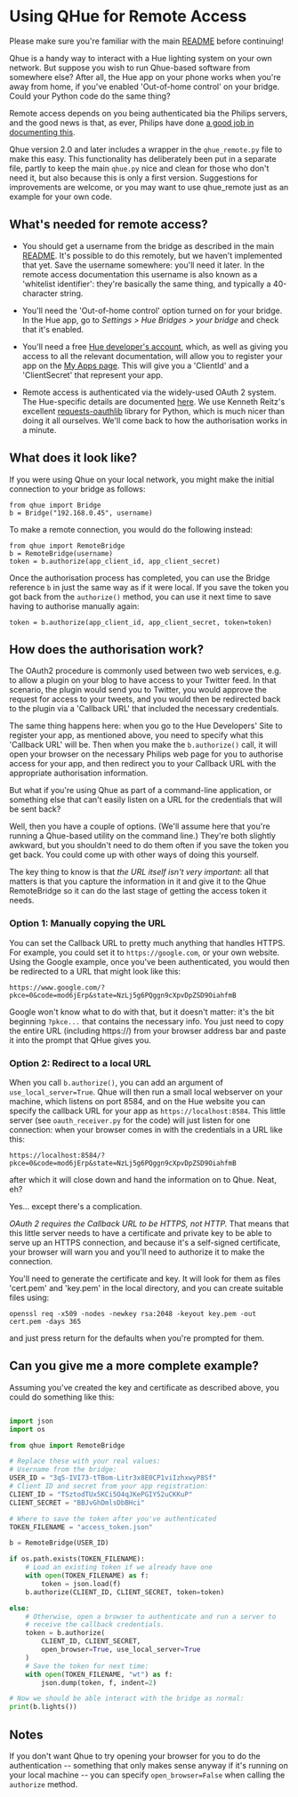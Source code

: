 # Using QHue for Remote Access

Please make sure you're familiar with the main [README](README.md) before continuing!

Qhue is a handy way to interact with a Hue lighting system on your own network.  But suppose you wish to run Qhue-based software from somewhere else?  After all, the Hue app on your phone works when you're away from home, if you've enabled 'Out-of-home control' on your bridge.  Could your Python code do the same thing?

Remote access depends on you being authenticated bia the Philips servers, and the good news is that, as ever, Philips have done [a good job in documenting this](https://developers.meethue.com/develop/hue-api/remote-api-quick-start-guide/).  

Qhue version 2.0 and later includes a wrapper in the `qhue_remote.py` file to make this easy.  This functionality has  deliberately been put in a separate file, partly to keep the main `qhue.py` nice and clean for those who don't need it, but also because this is only a first version. Suggestions for improvements are welcome, or you may want to use qhue_remote just as an example for your own code.


## What's needed for remote access?

* You should get a username from the bridge as described in the main [README](README.md).  It's possible to do this remotely, but we haven't implemented that yet.  Save the username somewhere: you'll need it later.  In the remote access documentation this username is also known as a 'whitelist identifier': they're basically the same thing, and typically a 40-character string.

* You'll need the 'Out-of-home control' option turned on for your bridge.  In the Hue app, go to *Settings > Hue Bridges > your bridge* and check that it's enabled.

* You'll need a free [Hue developer's account](https://developers.meethue.com), which, as well as giving you access to all the relevant documentation,  will allow you to register your app on the [My Apps page](https://developers.meethue.com/my-apps/).  This will give you a 'ClientId' and a 'ClientSecret' that represent your app.

* Remote access is authenticated via the widely-used OAuth 2 system.  The Hue-specific details are documented [here](https://developers.meethue.com/develop/hue-api/remote-authentication-oauth/).  We use Kenneth Reitz's excellent [requests-oauthlib](https://requests-oauthlib.readthedocs.io) library for Python, which is much nicer than doing it all ourselves.  We'll come back to how the authorisation works in a minute.

## What does it look like?

If you were using Qhue on your local network, you might make the initial connection to your bridge as follows:

    from qhue import Bridge
    b = Bridge("192.168.0.45", username)

To make a remote connection, you would do the following instead:

    from qhue import RemoteBridge
    b = RemoteBridge(username)
    token = b.authorize(app_client_id, app_client_secret)

Once the authorisation process has completed, you can use the Bridge reference `b` in just the same way as if it were local.  If you save the token you got back from the `authorize()` method, you can use it next time to save having to authorise manually again:

    token = b.authorize(app_client_id, app_client_secret, token=token)


## How does the authorisation work?

The OAuth2 procedure is commonly used between two web services, e.g. to allow a plugin on your blog to have access to your Twitter feed.  In that scenario, the plugin would send you to Twitter,  you would approve the request for access to your tweets, and you would then be redirected back to the plugin via a 'Callback URL' that included the necessary credentials.  

The same thing happens here: when you go to the Hue Developers' Site to register your app, as mentioned above, you need to specify what this 'Callback URL' will be.   Then when you make the `b.authorize()` call, it will open your browser on the necessary Philips web page for you to authorise access for your app, and then redirect you to your Callback URL with the appropriate authorisation information.

But what if you're using Qhue as part of a command-line application, or something else that can't easily listen on a URL for the credentials that will be sent back?

Well, then you have a couple of options.  (We'll assume here that you're running a Qhue-based utility on the command line.)  They're both slightly awkward, but you shouldn't need to do them often if you save the token you get back.  You could come up with other ways of doing this yourself.

The key thing to know is that *the URL itself isn't very important*: all that matters is that you capture the information in it and give it to the Qhue RemoteBridge so it can do the last stage of getting the access token it needs.


### Option 1: Manually copying the URL

You can set the Callback URL to pretty much anything that handles HTTPS.  For example, you could set it to `https://google.com`, or your own website. Using the Google example, once you've been authenticated, you would then be redirected to a URL that might look like this:

`https://www.google.com/?pkce=0&code=mod6jErp&state=NzLj5g6PQggn9cXpvDpZSD9OiahfmB`

Google won't know what to do with that, but it doesn't matter:  it's the bit beginning `?pkce...` that contains the necessary info.  You just need to copy the entire URL (including https://) from your browser address bar and paste it into the prompt that QHue gives you.


### Option 2: Redirect to a local URL

When you call `b.authorize()`, you can add an argument of `use_local_server=True`.  Qhue will then run a small local webserver on your machine, which listens on port 8584, and on the Hue website you can specify the callback URL for your app as `https://localhost:8584`.  This little server (see `oauth_receiver.py` for the code) will just listen for one connection: when your browser comes in with the credentials in a URL like this:

`https://localhost:8584/?pkce=0&code=mod6jErp&state=NzLj5g6PQggn9cXpvDpZSD9OiahfmB`

after which it will close down and hand the information on to Qhue.  Neat, eh?

Yes... except there's a complication.

*OAuth 2 requires the Callback URL to be HTTPS, not HTTP.*  That means that this little server needs to have a certificate and private key to be able to serve up an HTTPS connection, and because it's a self-signed certificate, your browser will warn you and you'll need to authorize it to make the connection.

You'll need to generate the certificate and key.  It will look for them as files 'cert.pem' and 'key.pem' in the local directory, and you can create suitable files using:

```
openssl req -x509 -nodes -newkey rsa:2048 -keyout key.pem -out cert.pem -days 365
```

and just press return for the defaults when you're prompted for them.


## Can you give me a more complete example?

Assuming you've created the key and certificate as described above, you could do something like this:

```python

import json
import os

from qhue import RemoteBridge

# Replace these with your real values:
# Username from the bridge:
USER_ID = "3q5-IVI73-tTBom-Litr3x8E0CP1viIzhxwyP8Sf"
# Client ID and secret from your app registration:
CLIENT_ID = "TSztodTUx5KCi5O4qJKePGIY52uCKKuP"
CLIENT_SECRET = "BBJvGhDmlsDbBHci"

# Where to save the token after you've authenticated
TOKEN_FILENAME = "access_token.json"

b = RemoteBridge(USER_ID)

if os.path.exists(TOKEN_FILENAME):
    # Load an existing token if we already have one
    with open(TOKEN_FILENAME) as f:
        token = json.load(f)
    b.authorize(CLIENT_ID, CLIENT_SECRET, token=token)

else:
    # Otherwise, open a browser to authenticate and run a server to
    # receive the callback credentials.
    token = b.authorize(
        CLIENT_ID, CLIENT_SECRET, 
        open_browser=True, use_local_server=True
    )
    # Save the token for next time:
    with open(TOKEN_FILENAME, "wt") as f:
        json.dump(token, f, indent=2)

# Now we should be able interact with the bridge as normal:
print(b.lights())

```

## Notes

If you don't want Qhue to try opening your browser for you to do the authentication -- something that only makes sense anyway if it's running on your local machine -- you can specify `open_browser=False` when calling the `authorize` method.
